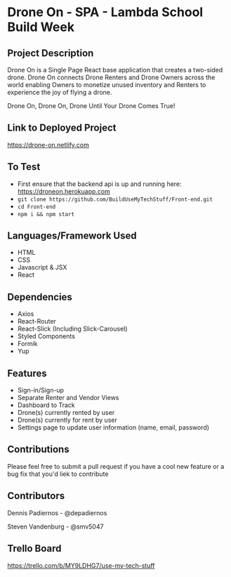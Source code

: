 # Drone On - SPA - Lambda School Build Week
## Project Description

Drone On is a Single Page React base application that creates a two-sided drone. Drone On connects Drone Renters and 
Drone Owners across the world enabling Owners to monetize unused inventory and Renters to experience the joy of flying a drone.

Drone On, Drone On, Drone Until Your Drone Comes True!


## Link to Deployed Project

https://drone-on.netlify.com


## To Test
- First ensure that the backend api is up and running here: https://droneon.herokuapp.com
- `git clone https://github.com/BuildUseMyTechStuff/Front-end.git`
- `cd Front-end`
- `npm i && npm start`

## Languages/Framework Used

- HTML
- CSS
- Javascript & JSX
- React



## Dependencies

- Axios
- React-Router
- React-Slick (Including Slick-Carousel)
- Styled Components
- Formik
- Yup


## Features

- Sign-in/Sign-up
- Separate Renter and Vendor Views
- Dashboard to Track 
 - Drone(s) currently rented by user
 - Drone(s) currently for rent by user
- Settings page to update user information (name, email, password)


## Contributions

Please feel free to submit a pull request if you have a cool new feature or a bug fix that you'd liek to contribute


## Contributors

Dennis Padiernos - @depadiernos

Steven Vandenburg - @smv5047

## Trello Board

https://trello.com/b/MY9LDHG7/use-my-tech-stuff
